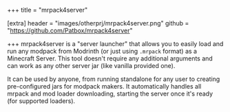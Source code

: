 +++
title = "mrpack4server"

[extra]
header = "images/otherprj/mrpack4server.png"
github = "https://github.com/Patbox/mrpack4server"

+++
mrpack4server is a "server launcher" that allows you to easily load and run any modpack from Modrinth
(or just using `.mrpack` format) as a Minecraft Server. This tool doesn't require any additional arguments
and can work as any other server jar (like vanilla provided one).

It can be used by anyone, from running standalone for any user to creating pre-configured jars for modpack makers.
It automatically handles all mrpack and mod loader downloading, starting the server once it's ready (for supported loaders).